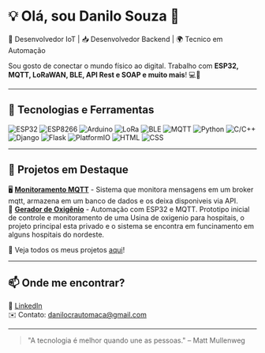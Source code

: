 # 💡 Olá, sou Danilo Souza 👋

🚀 Desenvolvedor IoT | 📥 Desenvolvedor Backend | 🌍 Tecnico em Automação  

Sou gosto de conectar o mundo físico ao digital. Trabalho com **ESP32, MQTT, LoRaWAN, BLE, API Rest e SOAP e muito mais**! 💻📡  

---

## 🔧 Tecnologias e Ferramentas
![ESP32](https://img.shields.io/badge/ESP32-Blue?style=for-the-badge&logo=espressif)
![ESP8266](https://img.shields.io/badge/ESP8266-Orange?style=for-the-badge&logo=espressif)
![Arduino](https://img.shields.io/badge/Arduino-00979D?style=for-the-badge&logo=arduino&logoColor=white)
![LoRa](https://img.shields.io/badge/LoRa-0F9D58?style=for-the-badge&logo=semtech&logoColor=white)
![BLE](https://img.shields.io/badge/Bluetooth%20Low%20Energy-0082FC?style=for-the-badge&logo=bluetooth&logoColor=white)
![MQTT](https://img.shields.io/badge/MQTT-660066?style=for-the-badge&logo=mqtt&logoColor=white)
![Python](https://img.shields.io/badge/Python-3776AB?style=for-the-badge&logo=python&logoColor=white)
![C/C++](https://img.shields.io/badge/C%2B%2B-00599C?style=for-the-badge&logo=c%2B%2B&logoColor=white)
![Django](https://img.shields.io/badge/Django-092E20?style=for-the-badge&logo=django&logoColor=white)
![Flask](https://img.shields.io/badge/Flask-000000?style=for-the-badge&logo=flask&logoColor=white)
![PlatformIO](https://img.shields.io/badge/PlatformIO-FF6600?style=for-the-badge&logo=platformio&logoColor=white)
![HTML](https://img.shields.io/badge/HTML5-E34F26?style=for-the-badge&logo=html5&logoColor=white)
![CSS](https://img.shields.io/badge/CSS3-1572B6?style=for-the-badge&logo=css3&logoColor=white)


---

## 📌 Projetos em Destaque  
🖥️ **[Monitoramento MQTT](https://github.com/danilotec/sistema_mqtt)** - Sistema que monitora mensagens em um broker mqtt, armazena em um banco de dados e os deixa disponiveis via API.  
🌱 **[Gerador de Oxigênio](https://github.com/danilotec/air-generator)** - Automação com ESP32 e MQTT. Prototipo inicial de controle e monitoramento de uma Usina de oxigenio para hospitais, o projeto principal esta privado e o sistema se encontra em funcinamento em alguns hospitais do nordeste.  

🎯 Veja todos os meus projetos [aqui](https://github.com/danilotec?tab=repositories&q)!  

---

## 📫 Onde me encontrar?  
📎 [LinkedIn](https://www.linkedin.com/in/danilo-souza-516995240?utm_source=share&utm_campaign=share_via&utm_content=profile&utm_medium=android_app)   
✉️ Contato: danilocrautomaca@gmail.com  

---

> "A tecnologia é melhor quando une as pessoas." – Matt Mullenweg  
